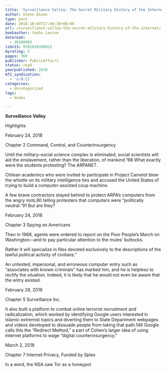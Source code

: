 ```yaml
---
title: 'Surveillance Valley: The Secret Military History of the Internet'
author: Glenn Dixon
type: post
date: 2018-10-03T17:04:36+00:00
url: /surveillance-valley-the-secret-military-history-of-the-internet/
bookauthor: Yasha Levine
dateread:
  - 20180403
isbn13: 9781610398022
myrating: 5
pages: 369
publisher: PublicAffairs
status: read
yearpublished: 2018
mf2_syndication:
  - 'a:0:{}'
categories:
  - Uncategorized
tags:
  - books

---
```

**Surveillance Valley**

Highlights

February 24, 2018

Chapter 2 Command, Control, and Counterinsurgency

Until the military–social science complex is eliminated, social scientists will aid the enslavement, rather than the liberation, of mankind.”68 What exactly were the students protesting? The ARPANET.

Chilean academics who were invited to participate in Project Camelot blew the whistle on its military intelligence ties and accused the United States of trying to build a computer-assisted coup machine.

A few brave contractors stayed behind to protect ARPA’s computers from the angry mob,90 telling protesters that computers were “politically neutral.”91 But are they?

February 24, 2018

Chapter 3 Spying on Americans

Then in 1968, agents were ordered to report on the Poor People’s March on Washington—and to pay particular attention to the mules’ buttocks.

Rather it will specialize in files devoted exclusively to the descriptions of the lawful political activity of civilians.”

An untested, impersonal, and erroneous computer entry such as “associates with known criminals” has marked him, and he is helpless to rectify the situation. Indeed, it is likely that he would not even be aware that the entry existed.

February 28, 2018

Chapter 5 Surveillance Inc.

It also built a platform to combat online terrorist recruitment and radicalization, which worked by identifying Google users interested in Islamic extremist topics and diverting them to State Department webpages and videos developed to dissuade people from taking that path.146 Google calls this the “Redirect Method,” a part of Cohen’s larger idea of using Internet platforms to wage “digital counterinsurgency.”

March 2, 2018

Chapter 7 Internet Privacy, Funded by Spies

In a word, the NSA saw Tor as a honeypot